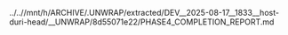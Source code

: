 ../..//mnt/h/ARCHIVE/.UNWRAP/extracted/DEV__2025-08-17__1833__host-duri-head/__UNWRAP/8d55071e22/PHASE4_COMPLETION_REPORT.md